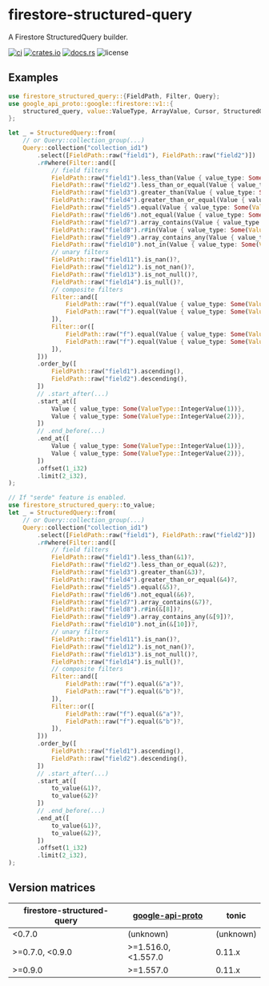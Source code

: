 # firestore-structured-query

A Firestore StructuredQuery builder.

[![ci](https://github.com/bouzuya/firestore-structured-query/workflows/ci/badge.svg)](https://github.com/bouzuya/firestore-structured-query/actions)
[![crates.io](https://img.shields.io/crates/v/firestore-structured-query)](https://crates.io/crates/firestore-structured-query)
[![docs.rs](https://img.shields.io/docsrs/firestore-structured-query)](https://docs.rs/firestore-structured-query)
![license](https://img.shields.io/crates/l/firestore-structured-query)

## Examples

```rust
use firestore_structured_query::{FieldPath, Filter, Query};
use google_api_proto::google::firestore::v1::{
    structured_query, value::ValueType, ArrayValue, Cursor, StructuredQuery, Value,
};

let _ = StructuredQuery::from(
    // or Query::collection_group(...)
    Query::collection("collection_id1")
        .select([FieldPath::raw("field1"), FieldPath::raw("field2")])
        .r#where(Filter::and([
            // field filters
            FieldPath::raw("field1").less_than(Value { value_type: Some(ValueType::IntegerValue(1)) })?,
            FieldPath::raw("field2").less_than_or_equal(Value { value_type: Some(ValueType::IntegerValue(2)) })?,
            FieldPath::raw("field3").greater_than(Value { value_type: Some(ValueType::IntegerValue(3)) })?,
            FieldPath::raw("field4").greater_than_or_equal(Value { value_type: Some(ValueType::IntegerValue(4)) })?,
            FieldPath::raw("field5").equal(Value { value_type: Some(ValueType::IntegerValue(5)) })?,
            FieldPath::raw("field6").not_equal(Value { value_type: Some(ValueType::IntegerValue(6)) })?,
            FieldPath::raw("field7").array_contains(Value { value_type: Some(ValueType::IntegerValue(7)) })?,
            FieldPath::raw("field8").r#in(Value { value_type: Some(ValueType::ArrayValue(ArrayValue { values: vec![Value { value_type: Some(ValueType::IntegerValue(8)) }] })) })?,
            FieldPath::raw("field9").array_contains_any(Value { value_type: Some(ValueType::ArrayValue(ArrayValue { values: vec![Value { value_type: Some(ValueType::IntegerValue(9)) }] })) })?,
            FieldPath::raw("field10").not_in(Value { value_type: Some(ValueType::ArrayValue(ArrayValue { values: vec![Value { value_type: Some(ValueType::IntegerValue(10)) }] })) })?,
            // unary filters
            FieldPath::raw("field11").is_nan()?,
            FieldPath::raw("field12").is_not_nan()?,
            FieldPath::raw("field13").is_not_null()?,
            FieldPath::raw("field14").is_null()?,
            // composite filters
            Filter::and([
                FieldPath::raw("f").equal(Value { value_type: Some(ValueType::StringValue("a".to_string())) })?,
                FieldPath::raw("f").equal(Value { value_type: Some(ValueType::StringValue("b".to_string())) })?,
            ]),
            Filter::or([
                FieldPath::raw("f").equal(Value { value_type: Some(ValueType::StringValue("a".to_string())) })?,
                FieldPath::raw("f").equal(Value { value_type: Some(ValueType::StringValue("b".to_string())) })?,
            ]),
        ]))
        .order_by([
            FieldPath::raw("field1").ascending(),
            FieldPath::raw("field2").descending(),
        ])
        // .start_after(...)
        .start_at([
            Value { value_type: Some(ValueType::IntegerValue(1))},
            Value { value_type: Some(ValueType::IntegerValue(2))},
        ])
        // .end_before(...)
        .end_at([
            Value { value_type: Some(ValueType::IntegerValue(1))},
            Value { value_type: Some(ValueType::IntegerValue(2))},
        ])
        .offset(1_i32)
        .limit(2_i32),
);

// If "serde" feature is enabled.
use firestore_structured_query::to_value;
let _ = StructuredQuery::from(
    // or Query::collection_group(...)
    Query::collection("collection_id1")
        .select([FieldPath::raw("field1"), FieldPath::raw("field2")])
        .r#where(Filter::and([
            // field filters
            FieldPath::raw("field1").less_than(&1)?,
            FieldPath::raw("field2").less_than_or_equal(&2)?,
            FieldPath::raw("field3").greater_than(&3)?,
            FieldPath::raw("field4").greater_than_or_equal(&4)?,
            FieldPath::raw("field5").equal(&5)?,
            FieldPath::raw("field6").not_equal(&6)?,
            FieldPath::raw("field7").array_contains(&7)?,
            FieldPath::raw("field8").r#in(&[8])?,
            FieldPath::raw("field9").array_contains_any(&[9])?,
            FieldPath::raw("field10").not_in(&[10])?,
            // unary filters
            FieldPath::raw("field11").is_nan()?,
            FieldPath::raw("field12").is_not_nan()?,
            FieldPath::raw("field13").is_not_null()?,
            FieldPath::raw("field14").is_null()?,
            // composite filters
            Filter::and([
                FieldPath::raw("f").equal(&"a")?,
                FieldPath::raw("f").equal(&"b")?,
            ]),
            Filter::or([
                FieldPath::raw("f").equal(&"a")?,
                FieldPath::raw("f").equal(&"b")?,
            ]),
        ]))
        .order_by([
            FieldPath::raw("field1").ascending(),
            FieldPath::raw("field2").descending(),
        ])
        // .start_after(...)
        .start_at([
            to_value(&1)?,
            to_value(&2)?
        ])
        // .end_before(...)
        .end_at([
            to_value(&1)?,
            to_value(&2)?,
        ])
        .offset(1_i32)
        .limit(2_i32),
);
```

## Version matrices

| firestore-structured-query | [google-api-proto]  | tonic     |
|----------------------------|---------------------|-----------|
| <0.7.0                     | (unknown)           | (unknown) |
| >=0.7.0, <0.9.0            | >=1.516.0, <1.557.0 | 0.11.x    |
| >=0.9.0                    | >=1.557.0           | 0.11.x    |

[google-api-proto]: https://github.com/mechiru/google-api-proto
